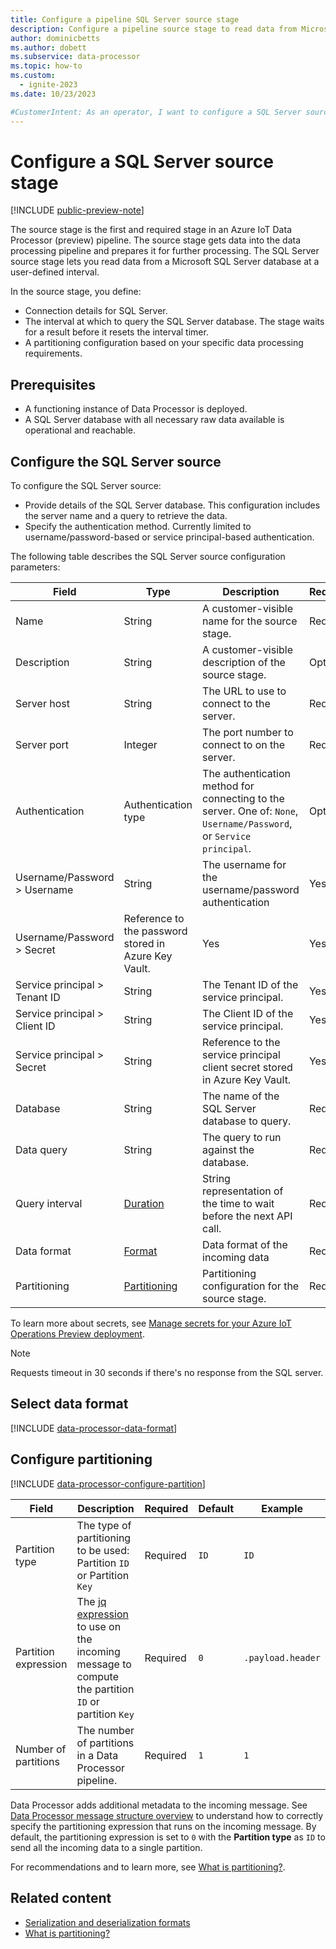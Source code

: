 ```yaml
---
title: Configure a pipeline SQL Server source stage
description: Configure a pipeline source stage to read data from Microsoft SQL Server for processing. The source stage is the first stage in a Data Processor pipeline.
author: dominicbetts
ms.author: dobett
ms.subservice: data-processor
ms.topic: how-to
ms.custom:
  - ignite-2023
ms.date: 10/23/2023

#CustomerIntent: As an operator, I want to configure a SQL Server source stage so that I can read messages from an SQL Server database for processing.
---
```


# Configure a SQL Server source stage

[!INCLUDE [public-preview-note](../includes/public-preview-note.md)]

The source stage is the first and required stage in an Azure IoT Data Processor (preview) pipeline. The source stage gets data into the data processing pipeline and prepares it for further processing. The SQL Server source stage lets you read data from a Microsoft SQL Server database at a user-defined interval.

In the source stage, you define:

- Connection details for SQL Server.
- The interval at which to query the SQL Server database. The stage waits for a result before it resets the interval timer.
- A partitioning configuration based on your specific data processing requirements.

## Prerequisites

- A functioning instance of Data Processor is deployed.
- A SQL Server database with all necessary raw data available is operational and reachable.

## Configure the SQL Server source

To configure the SQL Server source:

- Provide details of the SQL Server database. This configuration includes the server name and a query to retrieve the data.
- Specify the authentication method. Currently limited to username/password-based or service principal-based authentication.

The following table describes the SQL Server source configuration parameters:

| Field | Type | Description | Required | Default | Example |
|----|---|---|---|---|---|
| Name | String | A customer-visible name for the source stage. | Required | NA | `erp-database` |
| Description | String | A customer-visible description of the source stage. | Optional | NA | `Enterprise database` |
| Server host | String | The URL to use to connect to the server.  | Required | NA | `https://contoso.com/some/url/path` |
| Server port | Integer | The port number to connect to on the server.  | Required | `1433` | `1433` |
| Authentication | Authentication type | The authentication method for connecting to the server. One of: `None`, `Username/Password`, or `Service principal`. | Optional | `NA` | `Username/Password` |
| Username/Password > Username | String | The username for the username/password authentication | Yes | NA | `myuser` |
| Username/Password > Secret | Reference to the password stored in Azure Key Vault. | Yes | Yes | `AKV_USERNAME_PASSWORD` |
| Service principal > Tenant ID | String | The Tenant ID of the service principal. | Yes | NA | `<Tenant ID>` |
| Service principal > Client ID | String | The Client ID of the service principal. | Yes | NA | `<Client ID>` |
| Service principal > Secret | String | Reference to the service principal client secret stored in Azure Key Vault. | Yes | NA | `AKV_SERVICE_PRINCIPAL` |
| Database | String | The name of the SQL Server database to query.  | Required | NA | `erp_db` |
| Data query | String | The query to run against the database. | Required | NA | `SELECT * FROM your_table WHERE column_name = foo` |
| Query interval | [Duration](concept-configuration-patterns.md#duration) | String representation of the time to wait before the next API call. | Required | `10s`| `24h` |
| Data format | [Format](#select-data-format) | Data format of the incoming data | Required | NA | `{"type": "json"}` |
| Partitioning | [Partitioning](#configure-partitioning) | Partitioning configuration for the source stage. | Required | NA | See [partitioning](#configure-partitioning) |

To learn more about secrets, see [Manage secrets for your Azure IoT Operations Preview deployment](../deploy-iot-ops/howto-manage-secrets.md).

> [!NOTE]
> Requests timeout in 30 seconds if there's no response from the SQL server.

## Select data format

[!INCLUDE [data-processor-data-format](../includes/data-processor-data-format.md)]

## Configure partitioning

[!INCLUDE [data-processor-configure-partition](../includes/data-processor-configure-partition.md)]

| Field | Description | Required | Default | Example |
| ----- | ----------- | -------- | ------- | ------- |
| Partition type | The type of partitioning to be used: Partition `ID` or Partition `Key` | Required | `ID` | `ID` |
| Partition expression | The [jq expression](../process-data/concept-jq-expression.md) to use on the incoming message to compute the partition `ID` or partition `Key` | Required | `0` | `.payload.header` |
| Number of partitions| The number of partitions in a Data Processor pipeline. | Required | `1` | `1` |

Data Processor adds additional metadata to the incoming message. See [Data Processor message structure overview](concept-message-structure.md) to understand how to correctly specify the partitioning expression that runs on the incoming message. By default, the partitioning expression is set to `0` with the **Partition type** as `ID` to send all the incoming data to a single partition.

For recommendations and to learn more, see [What is partitioning?](../process-data/concept-partitioning.md).

## Related content

- [Serialization and deserialization formats](concept-supported-formats.md)
- [What is partitioning?](concept-partitioning.md)
